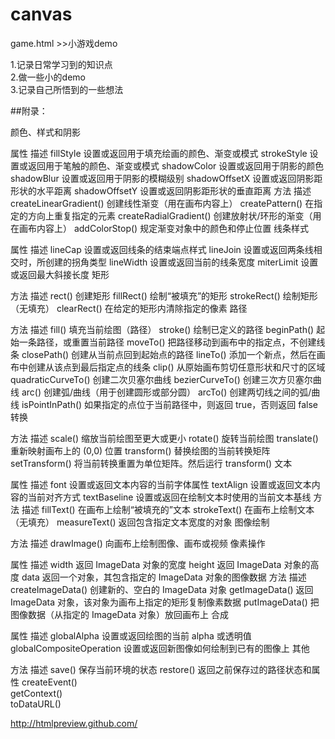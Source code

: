 # canvas
<div id=""></div>game.html  >>小游戏demo

1.记录日常学习到的知识点<br />
2.做一些小的demo<br />
3.记录自己所悟到的一些想法<br />



##附录：

颜色、样式和阴影

属性	描述
fillStyle	设置或返回用于填充绘画的颜色、渐变或模式
strokeStyle	设置或返回用于笔触的颜色、渐变或模式
shadowColor	设置或返回用于阴影的颜色
shadowBlur	设置或返回用于阴影的模糊级别
shadowOffsetX	设置或返回阴影距形状的水平距离
shadowOffsetY	设置或返回阴影距形状的垂直距离
方法	描述
createLinearGradient()	创建线性渐变（用在画布内容上）
createPattern()	在指定的方向上重复指定的元素
createRadialGradient()	创建放射状/环形的渐变（用在画布内容上）
addColorStop()	规定渐变对象中的颜色和停止位置
线条样式

属性	描述
lineCap	设置或返回线条的结束端点样式
lineJoin	设置或返回两条线相交时，所创建的拐角类型
lineWidth	设置或返回当前的线条宽度
miterLimit	设置或返回最大斜接长度
矩形

方法	描述
rect()	创建矩形
fillRect()	绘制“被填充”的矩形
strokeRect()	绘制矩形（无填充）
clearRect()	在给定的矩形内清除指定的像素
路径

方法	描述
fill()	填充当前绘图（路径）
stroke()	绘制已定义的路径
beginPath()	起始一条路径，或重置当前路径
moveTo()	把路径移动到画布中的指定点，不创建线条
closePath()	创建从当前点回到起始点的路径
lineTo()	添加一个新点，然后在画布中创建从该点到最后指定点的线条
clip()	从原始画布剪切任意形状和尺寸的区域
quadraticCurveTo()	创建二次贝塞尔曲线
bezierCurveTo()	创建三次方贝塞尔曲线
arc()	创建弧/曲线（用于创建圆形或部分圆）
arcTo()	创建两切线之间的弧/曲线
isPointInPath()	如果指定的点位于当前路径中，则返回 true，否则返回 false
转换

方法	描述
scale()	缩放当前绘图至更大或更小
rotate()	旋转当前绘图
translate()	重新映射画布上的 (0,0) 位置
transform()	替换绘图的当前转换矩阵
setTransform()	将当前转换重置为单位矩阵。然后运行 transform()
文本

属性	描述
font	设置或返回文本内容的当前字体属性
textAlign	设置或返回文本内容的当前对齐方式
textBaseline	设置或返回在绘制文本时使用的当前文本基线
方法	描述
fillText()	在画布上绘制“被填充的”文本
strokeText()	在画布上绘制文本（无填充）
measureText()	返回包含指定文本宽度的对象
图像绘制

方法	描述
drawImage()	向画布上绘制图像、画布或视频
像素操作

属性	描述
width	返回 ImageData 对象的宽度
height	返回 ImageData 对象的高度
data	返回一个对象，其包含指定的 ImageData 对象的图像数据
方法	描述
createImageData()	创建新的、空白的 ImageData 对象
getImageData()	返回 ImageData 对象，该对象为画布上指定的矩形复制像素数据
putImageData()	把图像数据（从指定的 ImageData 对象）放回画布上
合成

属性	描述
globalAlpha	设置或返回绘图的当前 alpha 或透明值
globalCompositeOperation	设置或返回新图像如何绘制到已有的图像上
其他

方法	描述
save()	保存当前环境的状态
restore()	返回之前保存过的路径状态和属性
createEvent()	 
getContext()	 
toDataURL()










http://htmlpreview.github.com/

